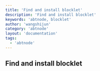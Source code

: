 ```yaml
---
title: 'Find and install blocklet'
description: 'Find and install blocklet'
keywords: 'abtnode, blocklet'
author: 'wangshijun'
category: 'abtnode'
layout: 'documentation'
tags:
  - 'abtnode'
---
```


## Find and install blocklet

[//]: # (TODO: Finish Document)

